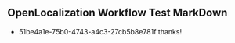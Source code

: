 ## OpenLocalization Workflow Test MarkDown
* 51be4a1e-75b0-4743-a4c3-27cb5b8e781f thanks!

<!--HONumber=Nov16_HO1-->


